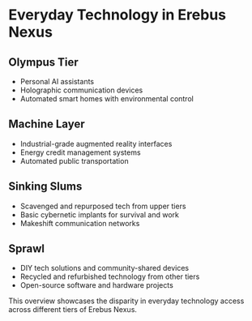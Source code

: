 # Everyday Technology in Erebus Nexus

## Olympus Tier

- Personal AI assistants
- Holographic communication devices
- Automated smart homes with environmental control

## Machine Layer

- Industrial-grade augmented reality interfaces
- Energy credit management systems
- Automated public transportation

## Sinking Slums

- Scavenged and repurposed tech from upper tiers
- Basic cybernetic implants for survival and work
- Makeshift communication networks

## Sprawl

- DIY tech solutions and community-shared devices
- Recycled and refurbished technology from other tiers
- Open-source software and hardware projects

This overview showcases the disparity in everyday technology access across different tiers of Erebus Nexus.